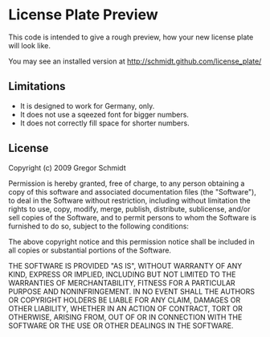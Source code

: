 License Plate Preview
=====================

This code is intended to give a rough preview, how your new license plate will
look like. 

You may see an installed version at http://schmidt.github.com/license_plate/

Limitations
-----------

 * It is designed to work for Germany, only. 
 * It does not use a sqeezed font for bigger numbers.
 * It does not correctly fill space for shorter numbers.


License
-------

Copyright (c) 2009 Gregor Schmidt

Permission is hereby granted, free of charge, to any person obtaining a copy of
this software and associated documentation files (the "Software"), to deal in
the Software without restriction, including without limitation the rights to
use, copy, modify, merge, publish, distribute, sublicense, and/or sell copies
of the Software, and to permit persons to whom the Software is furnished to do
so, subject to the following conditions:

The above copyright notice and this permission notice shall be included in all
copies or substantial portions of the Software.

THE SOFTWARE IS PROVIDED "AS IS", WITHOUT WARRANTY OF ANY KIND, EXPRESS OR
IMPLIED, INCLUDING BUT NOT LIMITED TO THE WARRANTIES OF MERCHANTABILITY,
FITNESS FOR A PARTICULAR PURPOSE AND NONINFRINGEMENT. IN NO EVENT SHALL THE
AUTHORS OR COPYRIGHT HOLDERS BE LIABLE FOR ANY CLAIM, DAMAGES OR OTHER
LIABILITY, WHETHER IN AN ACTION OF CONTRACT, TORT OR OTHERWISE, ARISING FROM,
OUT OF OR IN CONNECTION WITH THE SOFTWARE OR THE USE OR OTHER DEALINGS IN THE
SOFTWARE.
